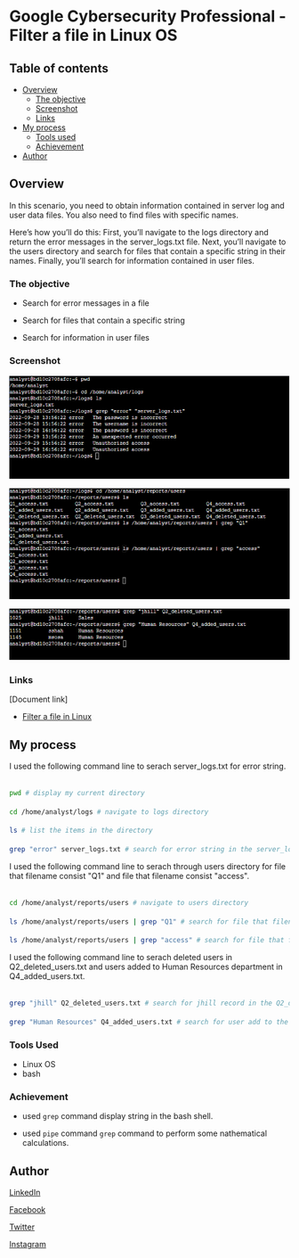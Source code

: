 # Google Cybersecurity Professional - Filter a file in Linux OS

## Table of contents

- [Overview](#overview)
  - [The objective](#the-objective)
  - [Screenshot](#screenshot)
  - [Links](#links)
- [My process](#my-process)
  - [Tools used](#tools-used)
  - [Achievement](#achievement)
- [Author](#author)

## Overview

In this scenario, you need to obtain information contained in server log and user data files. You also need to find files with specific names.

Here’s how you’ll do this: First, you’ll navigate to the logs directory and return the error messages in the server_logs.txt file. Next, you’ll navigate to the users directory and search for files that contain a specific string in their names. Finally, you’ll search for information contained in user files.

### The objective

- Search for error messages in a file

- Search for files that contain a specific string

- Search for information in user files

### Screenshot

![grep-directory command line](../Image/Manage%20files/grep%20directory.png)

![pipe command line](../Image/Manage%20files/pipe.png)

![grep-file command line](../Image/Manage%20files/grep%20file.png)

### Links

[Document link]

- [Filter a file in Linux](https://docs.google.com/document/d/12M2mXg9gwTNTVOmy-DHB4CIrDx5kMhY526VE5EHLBAQ/edit?usp=drive_link)

## My process

I used the following command line to serach server_logs.txt for error string.

```bash

pwd # display my current directory

cd /home/analyst/logs # navigate to logs directory

ls # list the items in the directory

grep "error" server_logs.txt # search for error string in the server_logs.txt file

```

I used the following command line to serach through users directory for file that filename consist "Q1" and file that filename consist "access".

```bash

cd /home/analyst/reports/users # navigate to users directory

ls /home/analyst/reports/users | grep "Q1" # search for file that filename consist Q1 in the user directory

ls /home/analyst/reports/users | grep "access" # search for file that filename consist access in the user directory

```

I used the following command line to serach deleted users in Q2_deleted_users.txt and users added to Human Resources department in Q4_added_users.txt.

```bash

grep "jhill" Q2_deleted_users.txt # search for jhill record in the Q2_deleted_users.txt file

grep "Human Resources" Q4_added_users.txt # search for user add to the Human Resources department in the Q2_added_users.txt file

```

### Tools Used

- Linux OS
- bash

### Achievement

- used ``` grep ``` command  display string in the bash shell.

- used ``` pipe ``` command ``` grep ``` command to perform some nathematical calculations.

## Author

[LinkedIn](www.linkedin.com/in/olagoke-holo)

[Facebook](https://web.facebook.com/olagoke.holo.3/)

[Twitter](https://twitter.com/olarragoken)

[Instagram](https://www.instagram.com/holoolagoke/)
